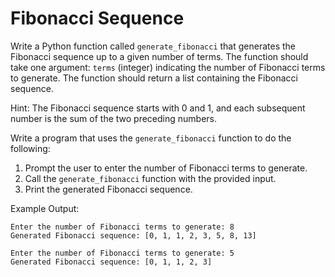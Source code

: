 # Fibonacci Sequence

Write a Python function called `generate_fibonacci` that generates the Fibonacci sequence up to a given number of terms.
The function should take one argument: `terms` (integer) indicating the number of Fibonacci terms to generate. The
function should return a list containing the Fibonacci sequence.

Hint: The Fibonacci sequence starts with 0 and 1, and each subsequent number is the sum of the two preceding numbers.

Write a program that uses the `generate_fibonacci` function to do the following:

1. Prompt the user to enter the number of Fibonacci terms to generate.
2. Call the `generate_fibonacci` function with the provided input.
3. Print the generated Fibonacci sequence.

Example Output:

```
Enter the number of Fibonacci terms to generate: 8
Generated Fibonacci sequence: [0, 1, 1, 2, 3, 5, 8, 13]

Enter the number of Fibonacci terms to generate: 5
Generated Fibonacci sequence: [0, 1, 1, 2, 3]
```
